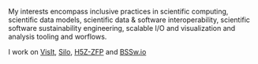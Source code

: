 My interests encompass inclusive practices in scientific computing, scientific data models, scientific data & software interoperability, scientific software sustainability engineering, scalable I/O and visualization and analysis tooling and worflows.

I work on [VisIt](visit.llnl.gov), [Silo](silo.llnl.gov), [H5Z-ZFP](https://h5z-zfp.readthedocs.io/en/latest/) and [BSSw.io](bssw.io)

<!--
**markcmiller86/markcmiller86** is a ✨ _special_ ✨ repository because its `README.md` (this file) appears on your GitHub profile.

Here are some ideas to get you started:

- 🔭 I’m currently working on ...
- 🌱 I’m currently learning ...
- 👯 I’m looking to collaborate on ...
- 🤔 I’m looking for help with ...
- 💬 Ask me about ...
- 📫 How to reach me: ...
- 😄 Pronouns: ...
- ⚡ Fun fact: ...
-->
